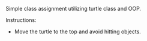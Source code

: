 Simple class assignment utilizing turtle class and OOP.


Instructions:
- Move the turtle to the top and avoid hitting objects. 
